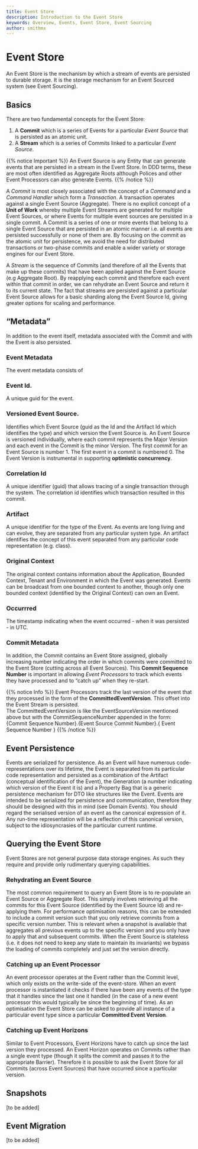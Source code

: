 ```yaml
---
title: Event Store
description: Introduction to the Event Store
keywords: Overview, Events, Event Store, Event Sourcing
author: smithmx
---
```


# Event Store

An Event Store is the mechanism by which a stream of events are persisted to durable storage.  It is the storage mechanism for an Event Sourced system (see Event Sourcing).

## Basics

There are two fundamental concepts for the Event Store:

1. A **Commit** which is a series of Events for a particular *Event Source* that is persisted as an atomic unit.
2. A **Stream** which is a series of Commits linked to a particular *Event Source*.  

{{% notice Important %}}
An Event Source is any Entity that can generate events that are persisted in a stream in the Event Store.  In DDD terms, these are most often identified as Aggregate Roots although Polices and other Event Processors can also generate Events.
{{% /notice %}}

A *Commit* is most closely associated with the concept of a *Command* and a *Command Handler* which form a *Transaction*.  A transaction operates against a single Event Source (Aggregate).  There is no explicit concept of a **Unit of Work** whereby multiple Event Streams are generated for multiple Event Sources, or where Events for multiple event sources are persisted in a single commit.  A Commit is a series of one or more events that belong to a single Event Source that are persisted in an atomic manner i.e. all events are persisted successfully or none of them are.  By focusing on the commit as the atomic unit for persistence, we avoid the need for distributed transactions or two-phase commits and enable a wider variety or storage engines for our Event Store.

A *Stream* is the sequence of Commits (and therefore of all the Events that make up these commits) that have been applied against the Event Source (e.g Aggregate Root).  By reapplying each commit and therefore each event within that commit in order, we can rehydrate an Event Source and return it to its current state.  The fact that streams are persisted against a particular Event Source allows for a basic sharding along the Event Source Id, giving greater options for scaling and performance.

## “Metadata” 

In addition to the event itself, metadata associated with the Commit and with the Event is also persisted.  

### Event Metadata

The event metadata consists of 

### Event Id.  
A unique guid for the event.
### Versioned Event Source.  
Identifies which Event Source (guid as the Id and the Artifact Id which identifies the type) and which version the Event Source is.  An Event Source is versioned individually, where each commit represents the Major Version and each event in the Commit is the minor Version.
The first commit for an Event Source is number 1.  The first event in a commit is numbered 0.
The Event Version is instrumental in supporting **optimistic concurrency**.  
### Correlation Id
A unique identifier (guid) that allows tracing of a single transaction through the system.  The correlation id identifies which transaction resulted in this commit.
### Artifact
A unique identifier for the type of the Event.  As events are long living and can evolve, they are separated from any particular system type.  An artifact identifies the concept of this event separated from any particular code representation (e.g. class).
### Original Context 
The original context contains information about the Application, Bounded Context, Tenant and Environment in which the Event was generated.  Events can be broadcast from one bounded context to another, though only one bounded context (identified by the Original Context) can own an Event.
### Occurrred
The timestamp indicating when the event occurred - when it was persisted - in UTC.

### Commit Metadata

In addition, the Commit contains an Event Store assigned, globally increasing number indicating the order in which commits were committed to the Event Store (cutting across all Event Sources).  This **Commit Sequence Number** is important in allowing *Event Processors* to track which events they have processed and to “catch up” when they re-start.

{{% notice Info %}}
Event Processors track the last version of the event that they processed in the form of the **CommittedEventVersion**.  This offset into the Event Stream is persisted.  
The CommittedEventVersion is like the EventSourceVersion mentioned above but with the CommitSequenceNumber appended in the form:
{Commit Sequence Number}.{Event Source Commit Number}.{ Event Sequence Number }
{{% /notice %}}


## Event Persistence

Events are serialized for persistence.  As an Event will have numerous code-representations over its lifetime, the Event is separated from its particular code representation and persisted as a combination of the Artifact (conceptual identification of the Event), the Generation (a number indicating which version of the Event it is) and a Property Bag that is a generic persistence mechanism for DTO like structures like the Event.  Events are intended to be serialized for persistence and communication, therefore they should be designed with this in mind (see Domain Events). You should regard the serialised version of an event as the canonical expression of it. Any run-time representation will be a reflection of this canonical version, subject to the idiosyncrasies of the particular current runtime.

## Querying the Event Store

Event Stores are not general purpose data storage engines.  As such they require and provide only rudimentary querying capabilities.

### Rehydrating an Event Source

The most common requirement to query an Event Store is to re-populate an Event Source or Aggregate Root.  This simply involves retrieving all the commits for this Event Source (identified by the Event Source Id) and re-applying them.  For performance optimisation reasons, this can be extended to include a commit version such that you only retrieve commits from a specific version number.  This is relevant when a snapshot is available that aggregates all previous events up to the specific version and you only have to apply that and subsequent commits.  When the Event Source is stateless (i.e. it does not need to keep any state to maintain its invariants) we bypass the loading of commits completely and just set the version directly.

### Catching up an Event Processor

An event processor operates at the Event rather than the Commit level, which only exists on the write-side of the event-store.  When an event processor is instantiated it checks if there have been any events of the type that it handles since the last one it handled (in the case of a new event processor this would typically be since the beginning of time).  As an optimisation the Event Store can be asked to provide all instance of a particular event type since a particular **Committed Event Version**.

### Catching up Event Horizons

Similar to Event Processors, Event Horizons have to catch up since the last version they processed.  An Event Horizon operates on Commits rather than a single event type (though it splits the commit and passes it to the appropriate Barrier).  Therefore it is possible to ask the Event Store for all Commits (across Event Sources) that have occurred since a particular version.

## Snapshots

[to be added]


## Event Migration

[to be added]